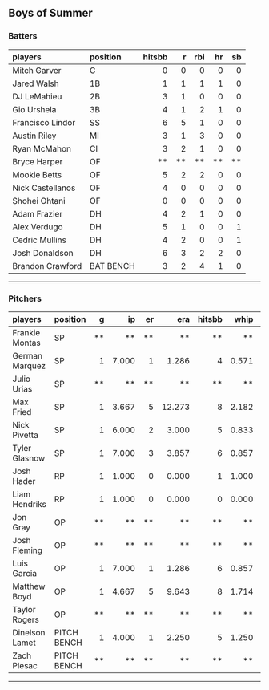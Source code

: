 ## Boys of Summer

### Batters

 
|players          |position  | hitsbb|  r| rbi| hr| sb| 
|:----------------|:---------|------:|--:|---:|--:|--:| 
|Mitch Garver     |C         |      0|  0|   0|  0|  0| 
|Jared Walsh      |1B        |      1|  1|   1|  1|  0| 
|DJ LeMahieu      |2B        |      3|  1|   0|  0|  0| 
|Gio Urshela      |3B        |      4|  1|   2|  1|  0| 
|Francisco Lindor |SS        |      6|  5|   1|  0|  0| 
|Austin Riley     |MI        |      3|  1|   3|  0|  0| 
|Ryan McMahon     |CI        |      3|  2|   1|  0|  0| 
|Bryce Harper     |OF        |     **| **|  **| **| **| 
|Mookie Betts     |OF        |      5|  2|   2|  0|  0| 
|Nick Castellanos |OF        |      4|  0|   0|  0|  0| 
|Shohei Ohtani    |OF        |      0|  0|   0|  0|  0| 
|Adam Frazier     |DH        |      4|  2|   1|  0|  0| 
|Alex Verdugo     |DH        |      5|  1|   0|  0|  1| 
|Cedric Mullins   |DH        |      4|  2|   0|  0|  1| 
|Josh Donaldson   |DH        |      6|  3|   2|  2|  0| 
|Brandon Crawford |BAT BENCH |      3|  2|   4|  1|  0| 

* * *

### Pitchers

 
|players        |position    |  g|    ip| er|    era| hitsbb|  whip| so|  w| sv| 
|:--------------|:-----------|--:|-----:|--:|------:|------:|-----:|--:|--:|--:| 
|Frankie Montas |SP          | **|    **| **|     **|     **|    **| **| **| **| 
|German Marquez |SP          |  1| 7.000|  1|  1.286|      4| 0.571|  7|  0|  0| 
|Julio Urias    |SP          | **|    **| **|     **|     **|    **| **| **| **| 
|Max Fried      |SP          |  1| 3.667|  5| 12.273|      8| 2.182|  7|  0|  0| 
|Nick Pivetta   |SP          |  1| 6.000|  2|  3.000|      5| 0.833|  9|  0|  0| 
|Tyler Glasnow  |SP          |  1| 7.000|  3|  3.857|      6| 0.857|  8|  0|  0| 
|Josh Hader     |RP          |  1| 1.000|  0|  0.000|      1| 1.000|  3|  0|  1| 
|Liam Hendriks  |RP          |  1| 1.000|  0|  0.000|      0| 0.000|  2|  0|  1| 
|Jon Gray       |OP          | **|    **| **|     **|     **|    **| **| **| **| 
|Josh Fleming   |OP          | **|    **| **|     **|     **|    **| **| **| **| 
|Luis Garcia    |OP          |  1| 7.000|  1|  1.286|      6| 0.857|  6|  1|  0| 
|Matthew Boyd   |OP          |  1| 4.667|  5|  9.643|      8| 1.714|  4|  0|  0| 
|Taylor Rogers  |OP          | **|    **| **|     **|     **|    **| **| **| **| 
|Dinelson Lamet |PITCH BENCH |  1| 4.000|  1|  2.250|      5| 1.250|  6|  0|  0| 
|Zach Plesac    |PITCH BENCH | **|    **| **|     **|     **|    **| **| **| **| 


* * *


